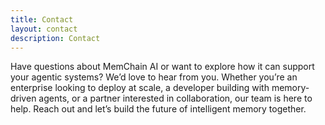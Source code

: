 ```yaml
---
title: Contact
layout: contact
description: Contact
---
```


Have questions about MemChain AI or want to explore how it can support your agentic systems? We’d love to hear from you. Whether you’re an enterprise looking to deploy at scale, a developer building with memory-driven agents, or a partner interested in collaboration, our team is here to help. Reach out and let’s build the future of intelligent memory together.
